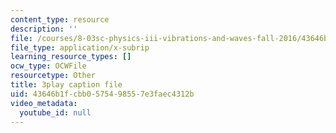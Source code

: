 ```yaml
---
content_type: resource
description: ''
file: /courses/8-03sc-physics-iii-vibrations-and-waves-fall-2016/43646b1fcbb0575498557e3faec4312b_RhIh1zw0-BM.vtt
file_type: application/x-subrip
learning_resource_types: []
ocw_type: OCWFile
resourcetype: Other
title: 3play caption file
uid: 43646b1f-cbb0-5754-9855-7e3faec4312b
video_metadata:
  youtube_id: null
---
```

